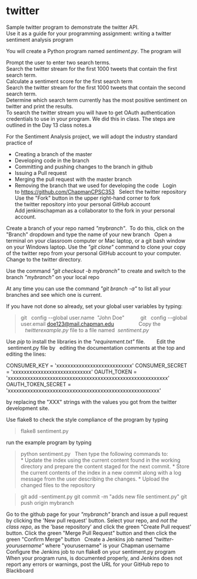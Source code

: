 # twitter
Sample twitter program to demonstrate the twitter API.  
Use it as a guide for your programming assignment: writing a twitter sentiment analysis program

You will create a Python program named *sentiment.py*.  The program will

Prompt the user to enter two search terms.  
Search the twitter stream for the first 1000 tweets that contain the first search term.  
Calculate a sentiment score for the first search term  
Search the twitter stream for the first 1000 tweets that contain the second search term.  
Determine which search term currently has the most positive sentiment on twitter and print the results.  
To search the twitter stream you will have to get OAuth authentication credentials to use in your program.
We did this in class.  The steps are outlined in the Day 13 class notes.a

For the Sentiment Analysis project, we will adopt the industry standard practice of 
* Creating a branch of the master 
* Developing code in the branch
* Committing and pushing changes to the branch in github
* Issuing a Pull request
* Merging the pull request with the master branch
* Removing the branch that we used for developing the code
 
Login to https://github.com/ChapmanCPSC353
 
Select the twitter repository
Use the "Fork" button in the upper right-hand corner to fork the twitter repository into your personal GitHub account
Add jenkinschapman as a collaborator to the fork in your personal account.

Create a branch of your repo named *"mybranch"*.  To do this, click on the "Branch" dropdown and type the name of your new branch
 
Open a terminal on your classroom computer or Mac laptop, or a git bash window on your Windows laptop.
Use the *"git clone"* command to clone your copy of the twitter repo from your personal GitHub account to your computer.
 
Change to the twitter directory.

Use the command *"git checkout -b mybranch"* to create and switch to the branch *"mybranch"* on your local repo

At any time you can use the command *"git branch -a"* to list all your branches and see which one is current.

If you have not done so already, set your global user variables by typing:
 
> git   config --global user.name  "John Doe"          
> git   config --global user.email doe123@mail.chapman.edu
               
Copy the    *twitterexample.py* file to a file named  *sentiment.py* 

Use *pip* to install the libraries in the *"requirement.txt"* file.
      
Edit the  sentiment.py file by   editing the documentation comments at the top and editing the lines:

CONSUMER_KEY = 'xxxxxxxxxxxxxxxxxxxxxxxxxxx'
CONSUMER_SECRET = 'xxxxxxxxxxxxxxxxxxxxxxxxxxxx'
OAUTH_TOKEN = 'xxxxxxxxxxxxxxxxxxxxxxxxxxxxxxxxxxxxxxxxxxxxxxxxxxxxxxxxx'
OAUTH_TOKEN_SECRET = 'xxxxxxxxxxxxxxxxxxxxxxxxxxxxxxxxxxxxxxxxxxxxxxxxxxxxxx'

by replacing the "XXX" strings with the values you got from the twitter development site.

Use flake8 to check the style compliance of the program by typing

> flake8 sentiment.py

run the example program by typing

> python sentiment.py
 
Then type the following commands to:  
            
	* Update the index using the current content found in the working directory and prepare the content staged for the next commit.
	* Store the current contents of the index in a new commit along with a log message from the user describing the changes.
	* Upload the changed files to the repository

> git add -sentiment.py
> git commit -m "adds new file sentiment.py"
> git push origin mybranch

Go to the github page for your *"mybranch"* branch and issue a pull request by clicking the 'New pull request' button.
Select your repo, and *not the class repo*, as the 'base repository' and click the green "Create Pull request' button.
Click the green "Merge Pull Request" button and then click the green "Confirm Merge" button
 
Create a Jenkins job named *"twitter-yourusername"* where "yourusername" is your Chapman username
Configure the Jenkins job to run flake8 on your sentiment.py program
 
When your program runs, is documented properly, and Jenkins does not report any errors or warnings, post the URL for your GitHub repo to Blackboard


